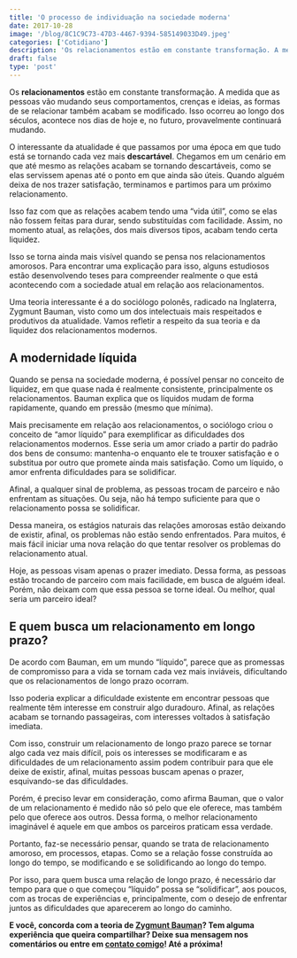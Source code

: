 ```yaml
---
title: 'O processo de individuação na sociedade moderna'
date: 2017-10-28
image: '/blog/8C1C9C73-47D3-4467-9394-585149033D49.jpeg'
categories: ['Cotidiano']
description: 'Os relacionamentos estão em constante transformação. A medida que as pessoas vão mudando seus comportamentos, novos relacionamentos amorosos aparecem...'
draft: false
type: 'post'
---
```


Os **relacionamentos** estão em constante transformação. A medida que as pessoas vão mudando seus comportamentos, crenças e ideias, as formas de se relacionar também acabam se modificado. Isso ocorreu ao longo dos séculos, acontece nos dias de hoje e, no futuro, provavelmente continuará mudando.

O interessante da atualidade é que passamos por uma época em que tudo está se tornando cada vez mais **descartável**. Chegamos em um cenário em que até mesmo as relações acabam se tornando descartáveis, como se elas servissem apenas até o ponto em que ainda são úteis. Quando alguém deixa de nos trazer satisfação, terminamos e partimos para um próximo relacionamento.

Isso faz com que as relações acabem tendo uma “vida útil”, como se elas não fossem feitas para durar, sendo substituídas com facilidade. Assim, no momento atual, as relações, dos mais diversos tipos, acabam tendo certa liquidez.

Isso se torna ainda mais visível quando se pensa nos relacionamentos amorosos. Para encontrar uma explicação para isso, alguns estudiosos estão desenvolvendo teses para compreender realmente o que está acontecendo com a sociedade atual em relação aos relacionamentos.

Uma teoria interessante é a do sociólogo polonês, radicado na Inglaterra, Zygmunt Bauman, visto como um dos intelectuais mais respeitados e produtivos da atualidade. Vamos refletir a respeito da sua teoria e da liquidez dos relacionamentos modernos.

## **A modernidade líquida**

Quando se pensa na sociedade moderna, é possível pensar no conceito de liquidez, em que quase nada é realmente consistente, principalmente os relacionamentos. Bauman explica que os líquidos mudam de forma rapidamente, quando em pressão (mesmo que mínima).

Mais precisamente em relação aos relacionamentos, o sociólogo criou o conceito de “amor líquido” para exemplificar as dificuldades dos relacionamentos modernos. Esse seria um amor criado a partir do padrão dos bens de consumo: mantenha-o enquanto ele te trouxer satisfação e o substitua por outro que promete ainda mais satisfação. Como um líquido, o amor enfrenta dificuldades para se solidificar.

Afinal, a qualquer sinal de problema, as pessoas trocam de parceiro e não enfrentam as situações. Ou seja, não há tempo suficiente para que o relacionamento possa se solidificar.

Dessa maneira, os estágios naturais das relações amorosas estão deixando de existir, afinal, os problemas não estão sendo enfrentados. Para muitos, é mais fácil iniciar uma nova relação do que tentar resolver os problemas do relacionamento atual.

Hoje, as pessoas visam apenas o prazer imediato. Dessa forma, as pessoas estão trocando de parceiro com mais facilidade, em busca de alguém ideal. Porém, não deixam com que essa pessoa se torne ideal. Ou melhor, qual seria um parceiro ideal?

## **E quem busca um relacionamento em longo prazo?**

De acordo com Bauman, em um mundo “líquido”, parece que as promessas de compromisso para a vida se tornam cada vez mais inviáveis, dificultando que os relacionamentos de longo prazo ocorram.

Isso poderia explicar a dificuldade existente em encontrar pessoas que realmente têm interesse em construir algo duradouro. Afinal, as relações acabam se tornando passageiras, com interesses voltados à satisfação imediata.

Com isso, construir um relacionamento de longo prazo parece se tornar algo cada vez mais difícil, pois os interesses se modificaram e as dificuldades de um relacionamento assim podem contribuir para que ele deixe de existir, afinal, muitas pessoas buscam apenas o prazer, esquivando-se das dificuldades.

Porém, é preciso levar em consideração, como afirma Bauman, que o valor de um relacionamento é medido não só pelo que ele oferece, mas também pelo que oferece aos outros. Dessa forma, o melhor relacionamento imaginável é aquele em que ambos os parceiros praticam essa verdade.

Portanto, faz-se necessário pensar, quando se trata de relacionamento amoroso, em processos, etapas. Como se a relação fosse construída ao longo do tempo, se modificando e se solidificando ao longo do tempo.

Por isso, para quem busca uma relação de longo prazo, é necessário dar tempo para que o que começou “líquido” possa se “solidificar”, aos poucos, com as trocas de experiências e, principalmente, com o desejo de enfrentar juntos as dificuldades que aparecerem ao longo do caminho.

**E você, concorda com a teoria de [Zygmunt Bauman](https://pt.wikipedia.org/wiki/Zygmunt_Bauman)? Tem alguma experiência que queira compartilhar? Deixe sua mensagem nos comentários ou entre em [contato comigo](/contato/)! Até a próxima!**
